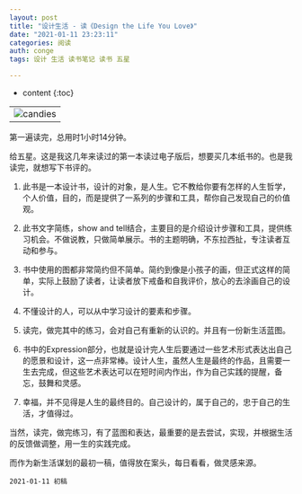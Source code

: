 ```yaml
---
layout: post
title: "设计生活 - 读《Design the Life You Love》"
date: "2021-01-11 23:23:11"
categories: 阅读
auth: conge
tags: 设计 生活 读书笔记 读书 五星

---
```

* content
{:toc}


||
|----|
| ![candies](../assets/images/阅读/2021-01-11-DTLYL.jpg)|

第一遍读完，总用时1小时14分钟。

给五星。这是我这几年来读过的第一本读过电子版后，想要买几本纸书的。也是我读完，就想写下书评的。

1. 此书是一本设计书，设计的对象，是人生。它不教给你要有怎样的人生哲学，个人价值，目的，而是提供了一系列的步骤和工具，帮你自己发现自己的价值观。




2. 此书文字简练，show and tell结合，主要目的是介绍设计步骤和工具，提供练习机会。不做说教，只做简单展示。书的主题明确，不东拉西扯，专注读者互动和参与。
3. 书中使用的图都非常简约但不简单。简约到像是小孩子的画，但正式这样的简单，实际上鼓励了读者，让读者放下戒备和自我评价，放心的去涂画自己的设计。
4. 不懂设计的人，可以从中学习设计的要素和步骤。
5. 读完，做完其中的练习，会对自己有重新的认识的。并且有一份新生活蓝图。
6. 书中的Expression部分，也就是设计完人生后要通过一些艺术形式表达出自己的愿景和设计，这一点非常棒。设计人生，虽然人生是最终的作品，且需要一生去完成，但这些艺术表达可以在短时间内作出，作为自己实践的提醒，备忘，鼓舞和灵感。
7. 幸福，并不见得是人生的最终目的。自己设计的，属于自己的，忠于自己的生活，才值得过。

当然，读完，做完练习，有了蓝图和表达，最重要的是去尝试，实现，并根据生活的反馈做调整，用一生的实践完成。

而作为新生活谋划的最初一稿，值得放在案头，每日看看，做灵感来源。



```
2021-01-11 初稿
```

